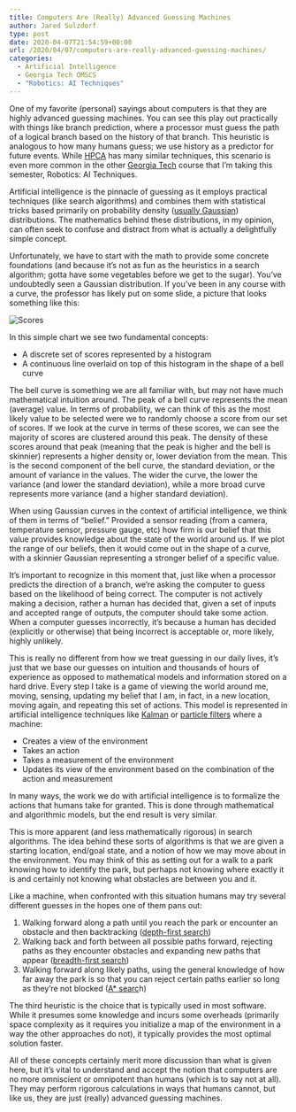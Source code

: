 ```yaml
---
title: Computers Are (Really) Advanced Guessing Machines
author: Jared Sulzdorf
type: post
date: 2020-04-07T21:54:59+00:00
url: /2020/04/07/computers-are-really-advanced-guessing-machines/
categories:
  - Artificial Intelligence
  - Georgia Tech OMSCS
  - "Robotics: AI Techniques"
---
```


One of my favorite (personal) sayings about computers is that they are highly advanced guessing machines. You can see this play out practically with things like branch prediction, where a processor must guess the path of a logical branch based on the history of that branch. This heuristic is analogous to how many humans guess; we use history as a predictor for future events. While [HPCA][1] has many similar techniques, this scenario is even more common in the other [Georgia Tech][2] course that I&#8217;m taking this semester, Robotics: AI Techniques.

Artificial intelligence is the pinnacle of guessing as it employs practical techniques (like search algorithms) and combines them with statistical tricks based primarily on probability density ([usually Gaussian][3]) distributions. The mathematics behind these distributions, in my opinion, can often seek to confuse and distract from what is actually a delightfully simple concept.

<!--more-->

Unfortunately, we have to start with the math to provide some concrete foundations (and because it&#8217;s not as fun as the heuristics in a search algorithm; gotta have some vegetables before we get to the sugar). You&#8217;ve undoubtedly seen a Gaussian distribution. If you&#8217;ve been in any course with a curve, the professor has likely put on some slide, a picture that looks something like this:

![Scores](/img/scores.gif "Score distribution")

In this simple chart we see two fundamental concepts:

- A discrete set of scores represented by a histogram
- A continuous line overlaid on top of this histogram in the shape of a bell curve

The bell curve is something we are all familiar with, but may not have much mathematical intuition around. The peak of a bell curve represents the mean (average) value. In terms of probability, we can think of this as the most likely value to be selected were we to randomly choose a score from our set of scores. If we look at the curve in terms of these scores, we can see the majority of scores are clustered around this peak. The density of these scores around that peak (meaning that the peak is higher and the bell is skinnier) represents a higher density or, lower deviation from the mean. This is the second component of the bell curve, the standard deviation, or the amount of variance in the values. The wider the curve, the lower the variance (and lower the standard deviation), while a more broad curve represents more variance (and a higher standard deviation).

When using Gaussian curves in the context of artificial intelligence, we think of them in terms of &#8220;belief.&#8221; Provided a sensor reading (from a camera, temperature sensor, pressure gauge, etc) how firm is our belief that this value provides knowledge about the state of the world around us. If we plot the range of our beliefs, then it would come out in the shape of a curve, with a skinnier Gaussian representing a stronger belief of a specific value.

It&#8217;s important to recognize in this moment that, just like when a processor predicts the direction of a branch, we&#8217;re asking the computer to guess based on the likelihood of being correct. The computer is not actively making a decision, rather a human has decided that, given a set of inputs and accepted range of outputs, the computer should take some action. When a computer guesses incorrectly, it&#8217;s because a human has decided (explicitly or otherwise) that being incorrect is acceptable or, more likely, highly unlikely.

This is really no different from how we treat guessing in our daily lives, it&#8217;s just that we base our guesses on intuition and thousands of hours of experience as opposed to mathematical models and information stored on a hard drive. Every step I take is a game of viewing the world around me, moving, sensing, updating my belief that I am, in fact, in a new location, moving again, and repeating this set of actions. This model is represented in artificial intelligence techniques like [Kalman][4] or [particle filters][5] where a machine:

- Creates a view of the environment
- Takes an action
- Takes a measurement of the environment
- Updates its view of the environment based on the combination of the action and measurement

In many ways, the work we do with artificial intelligence is to formalize the actions that humans take for granted. This is done through mathematical and algorithmic models, but the end result is very similar.

This is more apparent (and less mathematically rigorous) in search algorithms. The idea behind these sorts of algorithms is that we are given a starting location, end/goal state, and a notion of how we may move about in the environment. You may think of this as setting out for a walk to a park knowing how to identify the park, but perhaps not knowing where exactly it is and certainly not knowing what obstacles are between you and it.

Like a machine, when confronted with this situation humans may try several different guesses in the hopes one of them pans out:

1. Walking forward along a path until you reach the park or encounter an obstacle and then backtracking ([depth-first search][6])
2. Walking back and forth between all possible paths forward, rejecting paths as they encounter obstacles and expanding new paths that appear ([breadth-first search][7])
3. Walking forward along likely paths, using the general knowledge of how far away the park is so that you can reject certain paths earlier so long as they&#8217;re not blocked ([A\* searc][8]h)

The third heuristic is the choice that is typically used in most software. While it presumes some knowledge and incurs some overheads (primarily space complexity as it requires you initialize a map of the environment in a way the other approaches do not), it typically provides the most optimal solution faster.

All of these concepts certainly merit more discussion than what is given here, but it&#8217;s vital to understand and accept the notion that computers are no more omniscient or omnipotent than humans (which is to say not at all). They may perform rigorous calculations in ways that humans cannot, but like us, they are just (really) advanced guessing machines.

[1]: https://www.jsulz.com/category/high-performance-computer-architecture/
[2]: https://www.jsulz.com/category/georgia-tech-omscs/
[3]: https://en.wikipedia.org/wiki/Normal_distribution
[4]: https://en.wikipedia.org/wiki/Kalman_filter
[5]: https://en.wikipedia.org/wiki/Particle_filter
[6]: https://en.wikipedia.org/wiki/Depth-first_search
[7]: https://en.wikipedia.org/wiki/Breadth-first_search
[8]: https://en.wikipedia.org/wiki/A*_search_algorithm
